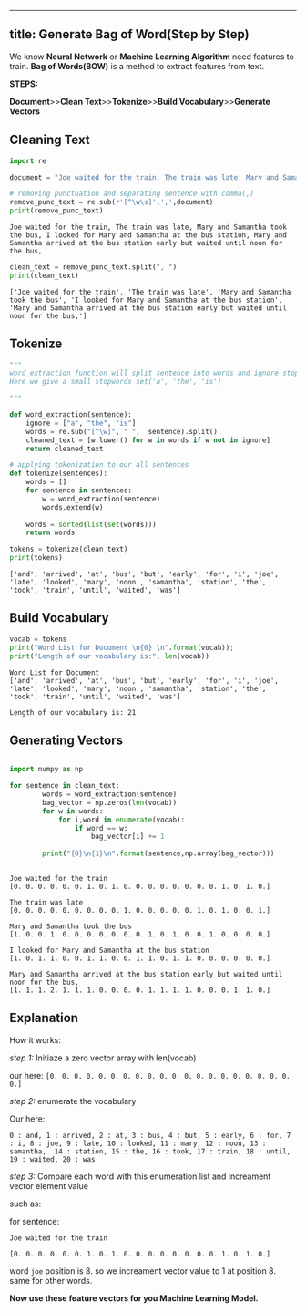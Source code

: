 
---
title: Generate Bag of Word(Step by Step)
---

We know **Neural Network** or **Machine Learning Algorithm** need features to train. 
**Bag of Words(BOW)** is a method to extract features from text. 

**STEPS:**

**Document**>>**Clean Text**>>**Tokenize**>>**Build Vocabulary**>>**Generate Vectors**

## Cleaning Text


```python
import re

document = "Joe waited for the train. The train was late. Mary and Samantha took the bus. I looked for Mary and Samantha at the bus station. Mary and Samantha arrived at the bus station early but waited until noon for the bus."

# removing punctuation and separating sentence with comma(,)
remove_punc_text = re.sub(r'[^\w\s]',',',document)
print(remove_punc_text)
```

    Joe waited for the train, The train was late, Mary and Samantha took the bus, I looked for Mary and Samantha at the bus station, Mary and Samantha arrived at the bus station early but waited until noon for the bus,
    


```python
clean_text = remove_punc_text.split(", ")
print(clean_text)
```

    ['Joe waited for the train', 'The train was late', 'Mary and Samantha took the bus', 'I looked for Mary and Samantha at the bus station', 'Mary and Samantha arrived at the bus station early but waited until noon for the bus,']
    

## Tokenize


```python
"""
word_extraction function will split sentence into words and ignore stopwords.
Here we give a small stopwords set('a', 'the', 'is')

"""

def word_extraction(sentence):
    ignore = ["a", "the", "is"]
    words = re.sub("[^\w]", " ",  sentence).split()
    cleaned_text = [w.lower() for w in words if w not in ignore]
    return cleaned_text
```


```python
# applying tokenization to our all sentences
def tokenize(sentences):
    words = []
    for sentence in sentences:
        w = word_extraction(sentence)
        words.extend(w)
        
    words = sorted(list(set(words)))
    return words

tokens = tokenize(clean_text)
print(tokens)
```

    ['and', 'arrived', 'at', 'bus', 'but', 'early', 'for', 'i', 'joe', 'late', 'looked', 'mary', 'noon', 'samantha', 'station', 'the', 'took', 'train', 'until', 'waited', 'was']
    

## Build Vocabulary


```python
vocab = tokens
print("Word List for Document \n{0} \n".format(vocab));
print("Length of our vocabulary is:", len(vocab))
```

    Word List for Document 
    ['and', 'arrived', 'at', 'bus', 'but', 'early', 'for', 'i', 'joe', 'late', 'looked', 'mary', 'noon', 'samantha', 'station', 'the', 'took', 'train', 'until', 'waited', 'was'] 
    
    Length of our vocabulary is: 21
    

## Generating Vectors


```python

import numpy as np

for sentence in clean_text:
        words = word_extraction(sentence)
        bag_vector = np.zeros(len(vocab))
        for w in words:
            for i,word in enumerate(vocab):
                if word == w: 
                    bag_vector[i] += 1
                    
        print("{0}\n{1}\n".format(sentence,np.array(bag_vector)))
        

```

    Joe waited for the train
    [0. 0. 0. 0. 0. 0. 1. 0. 1. 0. 0. 0. 0. 0. 0. 0. 0. 1. 0. 1. 0.]
    
    The train was late
    [0. 0. 0. 0. 0. 0. 0. 0. 0. 1. 0. 0. 0. 0. 0. 1. 0. 1. 0. 0. 1.]
    
    Mary and Samantha took the bus
    [1. 0. 0. 1. 0. 0. 0. 0. 0. 0. 0. 1. 0. 1. 0. 0. 1. 0. 0. 0. 0.]
    
    I looked for Mary and Samantha at the bus station
    [1. 0. 1. 1. 0. 0. 1. 1. 0. 0. 1. 1. 0. 1. 1. 0. 0. 0. 0. 0. 0.]
    
    Mary and Samantha arrived at the bus station early but waited until noon for the bus,
    [1. 1. 1. 2. 1. 1. 1. 0. 0. 0. 0. 1. 1. 1. 1. 0. 0. 0. 1. 1. 0.]
    
    

## Explanation

How it works:

*step 1:* Initiaze a zero vector array with len(vocab)

our here: `[0. 0. 0. 0. 0. 0. 0. 0. 0. 0. 0. 0. 0. 0. 0. 0. 0. 0. 0. 0. 0.]`

*step 2:* enumerate the vocabulary

Our here: 

`0 : and, 1 : arrived, 2 : at, 3 : bus, 4 : but, 5 : early, 6 : for,
7 : i, 8 : joe, 9 : late, 10 : looked, 11 : mary, 12 : noon, 13 : samantha, 
14 : station, 15 : the, 16 : took, 17 : train, 18 : until, 19 : waited, 20 : was`

*step 3:* Compare each word with this enumeration list and increament vector element value

such as: 

for sentence:

`Joe waited for the train`

`[0. 0. 0. 0. 0. 0. 1. 0. 1. 0. 0. 0. 0. 0. 0. 0. 0. 1. 0. 1. 0.]`


word `joe` position is 8. so we increament vector value to 1 at position 8.
same for other words.

**Now use these feature vectors for you Machine Learning Model.**

